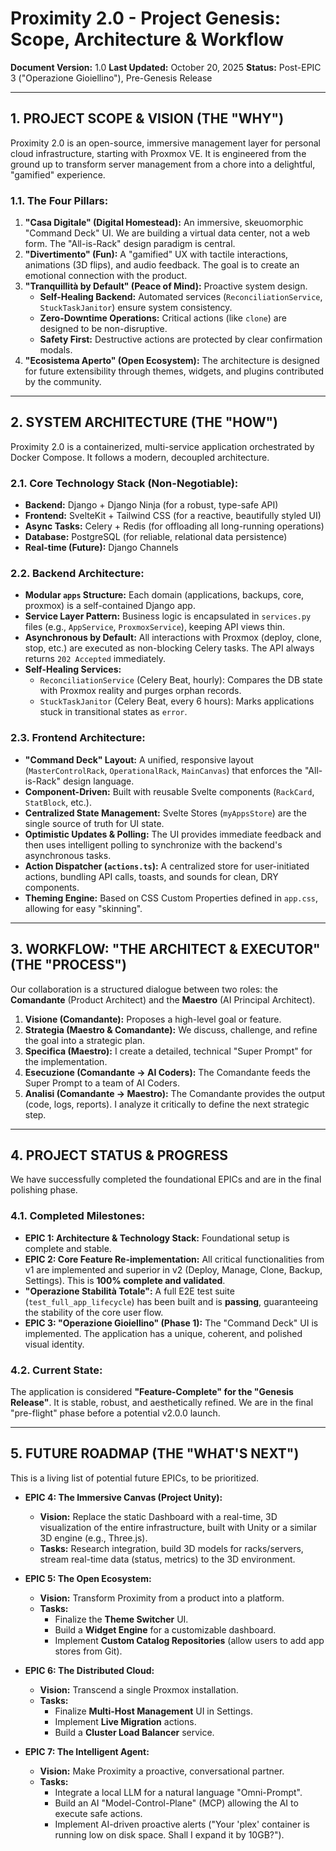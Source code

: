 # Proximity 2.0 - Project Genesis: Scope, Architecture & Workflow

**Document Version:** 1.0
**Last Updated:** October 20, 2025
**Status:** Post-EPIC 3 ("Operazione Gioiellino"), Pre-Genesis Release

---

## 1. PROJECT SCOPE & VISION (THE "WHY")

Proximity 2.0 is an open-source, immersive management layer for personal cloud infrastructure, starting with Proxmox VE. It is engineered from the ground up to transform server management from a chore into a delightful, "gamified" experience.

### 1.1. The Four Pillars:
1.  **"Casa Digitale" (Digital Homestead):** An immersive, skeuomorphic "Command Deck" UI. We are building a virtual data center, not a web form. The "All-is-Rack" design paradigm is central.
2.  **"Divertimento" (Fun):** A "gamified" UX with tactile interactions, animations (3D flips), and audio feedback. The goal is to create an emotional connection with the product.
3.  **"Tranquillità by Default" (Peace of Mind):** Proactive system design.
    *   **Self-Healing Backend:** Automated services (`ReconciliationService`, `StuckTaskJanitor`) ensure system consistency.
    *   **Zero-Downtime Operations:** Critical actions (like `clone`) are designed to be non-disruptive.
    *   **Safety First:** Destructive actions are protected by clear confirmation modals.
4.  **"Ecosistema Aperto" (Open Ecosystem):** The architecture is designed for future extensibility through themes, widgets, and plugins contributed by the community.

---

## 2. SYSTEM ARCHITECTURE (THE "HOW")

Proximity 2.0 is a containerized, multi-service application orchestrated by Docker Compose. It follows a modern, decoupled architecture.

### 2.1. Core Technology Stack (Non-Negotiable):
*   **Backend:** Django + Django Ninja (for a robust, type-safe API)
*   **Frontend:** SvelteKit + Tailwind CSS (for a reactive, beautifully styled UI)
*   **Async Tasks:** Celery + Redis (for offloading all long-running operations)
*   **Database:** PostgreSQL (for reliable, relational data persistence)
*   **Real-time (Future):** Django Channels

### 2.2. Backend Architecture:
*   **Modular `apps` Structure:** Each domain (applications, backups, core, proxmox) is a self-contained Django app.
*   **Service Layer Pattern:** Business logic is encapsulated in `services.py` files (e.g., `AppService`, `ProxmoxService`), keeping API views thin.
*   **Asynchronous by Default:** All interactions with Proxmox (deploy, clone, stop, etc.) are executed as non-blocking Celery tasks. The API always returns `202 Accepted` immediately.
*   **Self-Healing Services:**
    *   `ReconciliationService` (Celery Beat, hourly): Compares the DB state with Proxmox reality and purges orphan records.
    *   `StuckTaskJanitor` (Celery Beat, every 6 hours): Marks applications stuck in transitional states as `error`.

### 2.3. Frontend Architecture:
*   **"Command Deck" Layout:** A unified, responsive layout (`MasterControlRack`, `OperationalRack`, `MainCanvas`) that enforces the "All-is-Rack" design language.
*   **Component-Driven:** Built with reusable Svelte components (`RackCard`, `StatBlock`, etc.).
*   **Centralized State Management:** Svelte Stores (`myAppsStore`) are the single source of truth for UI state.
*   **Optimistic Updates & Polling:** The UI provides immediate feedback and then uses intelligent polling to synchronize with the backend's asynchronous tasks.
*   **Action Dispatcher (`actions.ts`):** A centralized store for user-initiated actions, bundling API calls, toasts, and sounds for clean, DRY components.
*   **Theming Engine:** Based on CSS Custom Properties defined in `app.css`, allowing for easy "skinning".

---

## 3. WORKFLOW: "THE ARCHITECT & EXECUTOR" (THE "PROCESS")

Our collaboration is a structured dialogue between two roles: the **Comandante** (Product Architect) and the **Maestro** (AI Principal Architect).

1.  **Visione (Comandante):** Proposes a high-level goal or feature.
2.  **Strategia (Maestro & Comandante):** We discuss, challenge, and refine the goal into a strategic plan.
3.  **Specifica (Maestro):** I create a detailed, technical "Super Prompt" for the implementation.
4.  **Esecuzione (Comandante -> AI Coders):** The Comandante feeds the Super Prompt to a team of AI Coders.
5.  **Analisi (Comandante -> Maestro):** The Comandante provides the output (code, logs, reports). I analyze it critically to define the next strategic step.

---

## 4. PROJECT STATUS & PROGRESS

We have successfully completed the foundational EPICs and are in the final polishing phase.

### 4.1. Completed Milestones:
*   **EPIC 1: Architecture & Technology Stack:** Foundational setup is complete and stable.
*   **EPIC 2: Core Feature Re-implementation:** All critical functionalities from v1 are implemented and superior in v2 (Deploy, Manage, Clone, Backup, Settings). This is **100% complete and validated**.
*   **"Operazione Stabilità Totale":** A full E2E test suite (`test_full_app_lifecycle`) has been built and is **passing**, guaranteeing the stability of the core user flow.
*   **EPIC 3: "Operazione Gioiellino" (Phase 1):** The "Command Deck" UI is implemented. The application has a unique, coherent, and polished visual identity.

### 4.2. Current State:
The application is considered **"Feature-Complete" for the "Genesis Release"**. It is stable, robust, and aesthetically refined. We are in the final "pre-flight" phase before a potential v2.0.0 launch.

---

## 5. FUTURE ROADMAP (THE "WHAT'S NEXT")

This is a living list of potential future EPICs, to be prioritized.

*   **EPIC 4: The Immersive Canvas (Project Unity):**
    *   **Vision:** Replace the static Dashboard with a real-time, 3D visualization of the entire infrastructure, built with Unity or a similar 3D engine (e.g., Three.js).
    *   **Tasks:** Research integration, build 3D models for racks/servers, stream real-time data (status, metrics) to the 3D environment.

*   **EPIC 5: The Open Ecosystem:**
    *   **Vision:** Transform Proximity from a product into a platform.
    *   **Tasks:**
        *   Finalize the **Theme Switcher** UI.
        *   Build a **Widget Engine** for a customizable dashboard.
        *   Implement **Custom Catalog Repositories** (allow users to add app stores from Git).

*   **EPIC 6: The Distributed Cloud:**
    *   **Vision:** Transcend a single Proxmox installation.
    *   **Tasks:**
        *   Finalize **Multi-Host Management** UI in Settings.
        *   Implement **Live Migration** actions.
        *   Build a **Cluster Load Balancer** service.

*   **EPIC 7: The Intelligent Agent:**
    *   **Vision:** Make Proximity a proactive, conversational partner.
    *   **Tasks:**
        *   Integrate a local LLM for a natural language "Omni-Prompt".
        *   Build an AI "Model-Control-Plane" (MCP) allowing the AI to execute safe actions.
        *   Implement AI-driven proactive alerts ("Your 'plex' container is running low on disk space. Shall I expand it by 10GB?").
